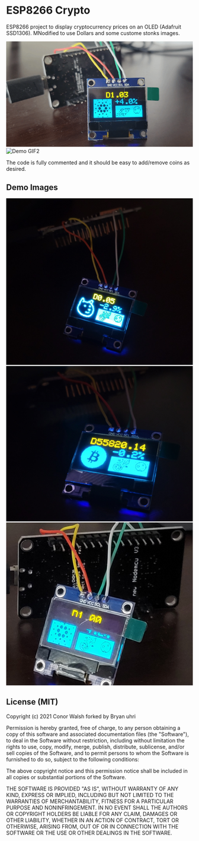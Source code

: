 # ESP8266 Crypto
ESP8266 project to display cryptocurrency prices on an OLED (Adafruit SSD1306). MNodified to use Dollars and some custome stonks images. 

![Demo GIF](/images/exgif.gif "Demo GIF")
![Demo GIF2](/images/ex2gif.gif "Demo GIF2")

The code is fully commented and it should be easy to add/remove coins as desired.

## Demo Images
![Demo](/images/ex1.jpg?raw=true "Demo")
![Demo](/images/ex2.jpg?raw=true "Demo")
![Demo](/images/ex3.jpg?raw=true "Demo")



## License (MIT)
Copyright (c) 2021 Conor Walsh forked by Bryan uhri

Permission is hereby granted, free of charge, to any person obtaining a copy
of this software and associated documentation files (the "Software"), to deal
in the Software without restriction, including without limitation the rights
to use, copy, modify, merge, publish, distribute, sublicense, and/or sell
copies of the Software, and to permit persons to whom the Software is
furnished to do so, subject to the following conditions:

The above copyright notice and this permission notice shall be included in all
copies or substantial portions of the Software.

THE SOFTWARE IS PROVIDED "AS IS", WITHOUT WARRANTY OF ANY KIND, EXPRESS OR
IMPLIED, INCLUDING BUT NOT LIMITED TO THE WARRANTIES OF MERCHANTABILITY,
FITNESS FOR A PARTICULAR PURPOSE AND NONINFRINGEMENT. IN NO EVENT SHALL THE
AUTHORS OR COPYRIGHT HOLDERS BE LIABLE FOR ANY CLAIM, DAMAGES OR OTHER
LIABILITY, WHETHER IN AN ACTION OF CONTRACT, TORT OR OTHERWISE, ARISING FROM,
OUT OF OR IN CONNECTION WITH THE SOFTWARE OR THE USE OR OTHER DEALINGS IN THE
SOFTWARE.
